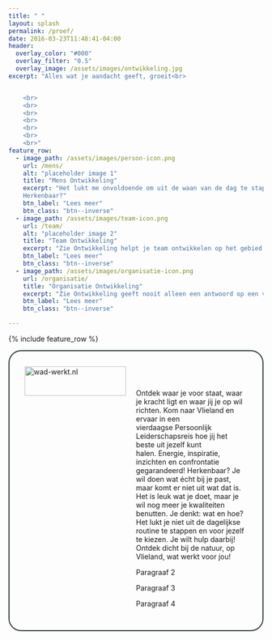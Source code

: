 ```yaml
---
title: " "
layout: splash
permalink: /proef/
date: 2016-03-23T11:48:41-04:00
header:
  overlay_color: "#000"
  overlay_filter: "0.5"
  overlay_image: /assets/images/ontwikkeling.jpg
excerpt: "Alles wat je aandacht geeft, groeit<br>


	<br>
	<br>
	<br>
	<br>	
	<br>
	<br>
	<br>"
feature_row:
  - image_path: /assets/images/person-icon.png
    url: /mens/
    alt: "placeholder image 1"
    title: "Mens Ontwikkeling"
    excerpt: "Het lukt me onvoldoende om uit de waan van de dag te stappen en voor mezelf te kiezen.
    Herkenbaar?"
    btn_label: "Lees meer"
    btn_class: "btn--inverse"
  - image_path: /assets/images/team-icon.png
    url: /team/
    alt: "placeholder image 2"
    title: "Team Ontwikkeling"
    excerpt: "Zie Ontwikkeling helpt je team ontwikkelen op het gebied van samenwerking, communicatie, feedback, zelfsturing en zelforganisatie. Ze biedt ondersteuning in de rol van teamcoach, trainer en adviseur."
    btn_label: "Lees meer"
    btn_class: "btn--inverse"
  - image_path: /assets/images/organisatie-icon.png
    url: /organisatie/
    title: "Organisatie Ontwikkeling"
    excerpt: "Zie Ontwikkeling geeft nooit alleen een antwoord op een vraagstuk. Ze helpt ook om het verandervermogen en de flexibiliteit te vergroten."
    btn_label: "Lees meer"
    btn_class: "btn--inverse"      

---
```


{% include feature_row %}


<div style="border-radius: 25px; border: 2px solid #293638; padding: 20px; display: table;">
  <div style="display: table-row;">
    <div style="display: table-cell; width: auto; min-width: 200px; padding: 10px;">
      <a href="http://www.wad-werkt.nl">
      <img width="200" height="58" src="https://twinmum1.github.io/zie-ontwikkeling/assets/images/wadwerkt-logo-colour.png" alt="wad-werkt.nl"/>
      </a>
    </div>
    <div style="display: table-cell; width: auto; padding: 10px;">
    <p>Ontdek waar je voor staat, waar je kracht ligt en waar jij je op wil richten. Kom naar Vlieland en ervaar in een vierdaagse Persoonlijk Leiderschapsreis hoe jij het beste uit jezelf kunt halen. Energie, inspiratie, inzichten en confrontatie gegarandeerd!
Herkenbaar?
Je wil doen wat écht bij je past, maar komt er niet uit wat dat is.
Het is leuk wat je doet, maar je wil nog meer je kwaliteiten benutten. Je denkt: wat en hoe?
Het lukt je niet uit de dagelijkse routine te stappen en voor jezelf te kiezen. Je wilt hulp daarbij!
Ontdek dicht bij de natuur, op Vlieland, wat werkt voor jou!</p>
    <p>Paragraaf 2</p>
    <p>Paragraaf 3</p>
    <p>Paragraaf 4</p>
    </div>
  </div>
</div>
